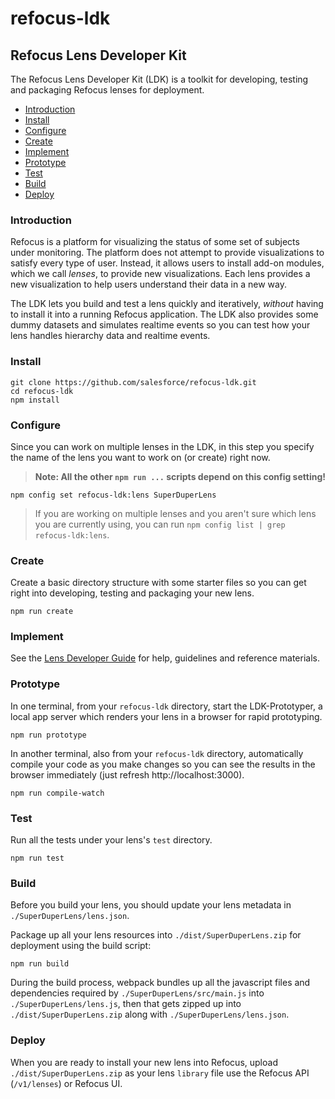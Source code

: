 # refocus-ldk

## Refocus Lens Developer Kit

The Refocus Lens Developer Kit (LDK) is a toolkit for developing, testing and packaging Refocus lenses for deployment.

- [Introduction](#introduction)
- [Install](#install)
- [Configure](#configure)
- [Create](#create)
- [Implement](#implement)
- [Prototype](#prototype)
- [Test](#test)
- [Build](#build)
- [Deploy](#deploy)

### Introduction

Refocus is a platform for visualizing the status of some set of subjects under monitoring. The platform does not attempt to provide visualizations to satisfy every type of user. Instead, it allows users to install add-on modules, which we call *lenses*, to provide new visualizations. Each lens provides a new visualization to help users understand their data in a new way. 

The LDK lets you build and test a lens quickly and iteratively, *without* having to install it into a running Refocus application. The LDK also provides some dummy datasets and simulates realtime events so you can test how your lens handles hierarchy data and realtime events.

### Install

```
git clone https://github.com/salesforce/refocus-ldk.git
cd refocus-ldk
npm install
```

### Configure

Since you can work on multiple lenses in the LDK, in this step you specify the name of the lens you want to work on (or create) right now.

> **Note: All the other `npm run ...` scripts depend on this config setting!**

```
npm config set refocus-ldk:lens SuperDuperLens
```

> If you are working on multiple lenses and you aren't sure which lens you are currently using, you can run `npm config list | grep refocus-ldk:lens`.

### Create

Create a basic directory structure with some starter files so you can get right into developing, testing and packaging your new lens.

```
npm run create
```

### Implement

See the [Lens Developer Guide](LensDeveloperGuide.md) for help, guidelines and reference materials.

### Prototype

In one terminal, from your `refocus-ldk` directory, start the LDK-Prototyper, a local app server which renders your lens in a browser for rapid prototyping.

```
npm run prototype
```

In another terminal, also from your `refocus-ldk` directory, automatically compile your code as you make changes so you can see the results in the browser immediately (just refresh http://localhost:3000).

```
npm run compile-watch
```

### Test

Run all the tests under your lens's `test` directory.

```
npm run test
```

### Build

Before you build your lens, you should update your lens metadata in `./SuperDuperLens/lens.json`.

Package up all your lens resources into `./dist/SuperDuperLens.zip` for deployment using the build script:

```
npm run build
```

During the build process, webpack bundles up all the javascript files and dependencies required by `./SuperDuperLens/src/main.js` into `./SuperDuperLens/lens.js`, then that gets zipped up into `./dist/SuperDuperLens.zip` along with `./SuperDuperLens/lens.json`.

### Deploy
When you are ready to install your new lens into Refocus, upload `./dist/SuperDuperLens.zip` as your lens `library` file use the Refocus API (`/v1/lenses`) or Refocus UI.
